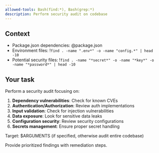 ```yaml
---
allowed-tools: Bash(find:*), Bash(grep:*)
description: Perform security audit on codebase
---
```


## Context

- Package.json dependencies: @package.json
- Environment files: !`find . -name ".env*" -o -name "config.*" | head -10`
- Potential security files: !`find . -name "*secret*" -o -name "*key*" -o -name "*password*" | head -10`

## Your task

Perform a security audit focusing on:

1. **Dependency vulnerabilities**: Check for known CVEs
2. **Authentication/Authorization**: Review auth implementations
3. **Input validation**: Check for injection vulnerabilities
4. **Data exposure**: Look for sensitive data leaks
5. **Configuration security**: Review security configurations
6. **Secrets management**: Ensure proper secret handling

Target: $ARGUMENTS (if specified, otherwise audit entire codebase)

Provide prioritized findings with remediation steps.
